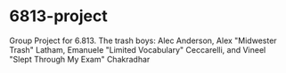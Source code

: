 # 6813-project
Group Project for 6.813. The trash boys: Alec Anderson, Alex "Midwester Trash" Latham, Emanuele "Limited Vocabulary" Ceccarelli, and Vineel "Slept Through My Exam" Chakradhar
